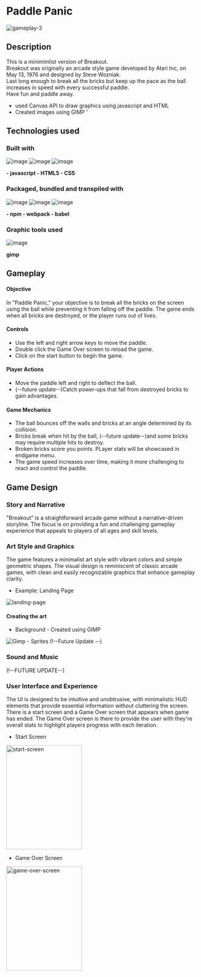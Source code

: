 # Paddle Panic
<img src="https://i.ibb.co/zrSTnTv/gameplay-3.gif" alt="gameplay-3" border="0">

## Description
This is a minimimlist version of Breakout.</br>
Breakout was originally an arcade style game developed by Atari Inc, on 
May 13, 1976 and designed by Steve Wozniak.</br>
Last long enough to break all the bricks but keep up the pace as the ball
increases in speed with every successful paddle.</br>
Have fun and paddle away.

* used Canvas API to draw graphics using javascript and HTML
* Created images using GIMP 
'
## Technologies used
### Built with
![image](https://github.com/C-Basco/Paddle_Panic/assets/66858285/f0d59243-0616-425e-ab23-11239269c90d)
![image](https://github.com/C-Basco/Paddle_Panic/assets/66858285/276b5fec-60bc-402d-93ed-51a2aaaa0a2b)
![image](https://github.com/C-Basco/Paddle_Panic/assets/66858285/714a262c-76fb-4bc8-898b-028dc01410fc)

**- javascript - HTML5 - CSS**
### Packaged, bundled and transpiled with
![image](https://github.com/C-Basco/Paddle_Panic/assets/66858285/06b14929-500c-4b0a-856b-13085eb83bed)
![image](https://github.com/C-Basco/Paddle_Panic/assets/66858285/7ff69b24-90ad-435d-b2c8-130df73f9251)
![image](https://github.com/C-Basco/Paddle_Panic/assets/66858285/7cdca598-2f5b-4877-87ec-acc9327a6725)

**- npm - webpack - babel**

### Graphic tools used
![image](https://github.com/C-Basco/Paddle_Panic/assets/66858285/8c5aef18-b4d8-4645-9927-ac71360c7932)

**gimp**


## Gameplay
#### Objective
In "Paddle Panic," your objective is to break all the bricks on the screen using the ball while preventing it from falling off the paddle. The game ends when all bricks are destroyed, or the player runs out of lives.

#### Controls
- Use the left and right arrow keys to move the paddle.
- Double click the Game Over screen to reload the game.
- Click on the start button to begin the game.

#### Player Actions
- Move the paddle left and right to deflect the ball.
- (--future update--)Catch power-ups that fall from destroyed bricks to gain advantages.

#### Game Mechanics
- The ball bounces off the walls and bricks at an angle determined by its collision.
- Bricks break when hit by the ball, (--future update--)and some bricks may require multiple hits to destroy.
- Broken bricks score you points. PLayer stats will be showcased in endgame menu.
- The game speed increases over time, making it more challenging to react and control the paddle.

## Game Design
### Story and Narrative
"Breakout" is a straightforward arcade game without a narrative-driven storyline. The focus is on providing a fun and challenging gameplay experience that appeals to players of all ages and skill levels.

### Art Style and Graphics
The game features a minimalist art style with vibrant colors and simple geometric shapes. The visual design is reminiscent of classic arcade games, with clean and easily recognizable graphics that enhance gameplay clarity.

- Example: Landing Page</br>
<img src="https://i.ibb.co/syr0fpR/landing-page.png" alt="landing-page" border="0">

#### Creating the art
- Background - Created using GIMP
<img src="https://i.ibb.co/G5GBjBv/Gimp.png" alt="Gimp" border="0">
- Sprites (!--Future Update --)
  
### Sound and Music
(!--FUTURE UPDATE--)

### User Interface and Experience
The UI is designed to be intuitive and unobtrusive, with minimalistic HUD elements that provide essential information without cluttering the screen. There is a start screen and a Game Over screen that appears when game has ended. The Game Over screen is there to provide the user with they're overall stats to highlight players progress with each iteration.

- Start Screen</br>
<img src="https://i.ibb.co/7rSLCv2/start-screen.png" alt="start-screen" border="0" width="200" height="275">

- Game  Over Screen</br>
<img src="https://i.ibb.co/fDvz2dw/game-over-screen.png" alt="game-over-screen" border="0" width="200" height="275">









